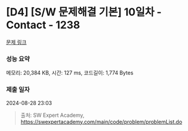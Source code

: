 # [D4] [S/W 문제해결 기본] 10일차 - Contact - 1238 

[문제 링크](https://swexpertacademy.com/main/code/problem/problemDetail.do?contestProbId=AV15B1cKAKwCFAYD) 

### 성능 요약

메모리: 20,384 KB, 시간: 127 ms, 코드길이: 1,774 Bytes

### 제출 일자

2024-08-28 23:03



> 출처: SW Expert Academy, https://swexpertacademy.com/main/code/problem/problemList.do